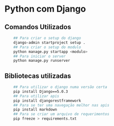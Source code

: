 # Python com Django
## Comandos Utilizados
```bash
    ## Para criar o setup do django
    django-admin startproject setup .
    ## Para criar o setup do modulo
    python manage.py startapp <modulo>
    ## Para iniciar o server
    python manage.py runserver
```

## Bibliotecas utilizadas
```bash
    ## Para utilizar o django numa versão certa
    pip install Django==5.0.3
    ## Para utilizar apis
    pip install djangorestframework
    ## Para se ter uma navegação melhor nas apis
    pip install markdown
    ## Para se criar um arquivo de requerimentos
    pip freeze > requirements.txt
```